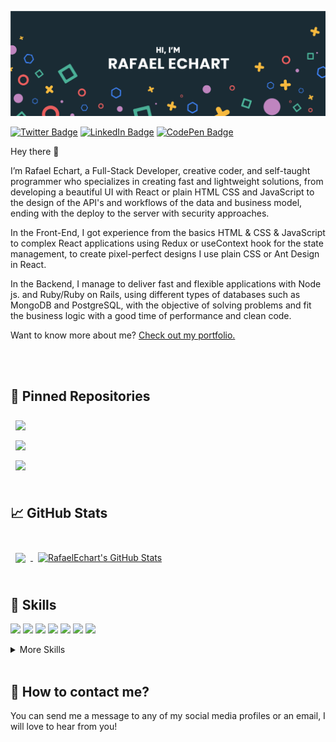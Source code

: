 [![Braydon's GitHub Banner](./assets/GitHubHeader.png)](https://www.linkedin.com/in/rafaelechart/)

[![Twitter Badge](https://img.shields.io/badge/Twitter-Profile-informational?style=flat&logo=twitter&logoColor=blue&color=1CA2F1)](https://twitter.com/rafaechart)
[![LinkedIn Badge](https://img.shields.io/badge/LinkedIn-Profile-informational?style=flat&logo=linkedin&logoColor=white&color=1CA2F1)](https://www.linkedin.com/in/rafaelechart/)
[![CodePen Badge](https://img.shields.io/badge/Youtube-Profile-informational?style=flat&logo=youtube&logoColor=red&color=1CA2F1)](https://www.youtube.com/rafaelechart)

Hey there 👋

I’m Rafael Echart, a Full-Stack Developer, creative coder, and self-taught programmer who specializes in creating fast and lightweight solutions, from developing a beautiful UI with React or plain HTML CSS and JavaScript to the design of the API's and workflows of the data and business model, ending with the deploy to the server with security approaches. 

In the Front-End, I got experience from the basics HTML & CSS & JavaScript to complex React applications using Redux or useContext hook for the state management, to create pixel-perfect designs I use plain CSS or Ant Design in React.

In the Backend, I manage to deliver fast and flexible applications with Node js. and Ruby/Ruby on Rails, using different types of databases such as MongoDB and PostgreSQL, with the objective of solving problems and fit the business logic with a good time of performance and clean code. 


Want to know more about me? [Check out my portfolio.](https://github.com/RafaelEchart?tab=repositories)

<br/>
<br>

## 📌 Pinned Repositories


<a href="https://github.com/RafaelEchart/ModuleOne_Capstone">
  <img align="center" style="margin:0.5rem" src="https://github-readme-stats.vercel.app/api/pin/?username=rafaelechart&repo=ModuleOne_Capstone&title_color=ffffff&text_color=c9cacc&icon_color=4AB197&bg_color=1A2B34" />
</a>

<br>

<a href="https://github.com/RafaelEchart/PersonalPortfolio">
  <img align="center" style="margin:0.5rem" src="https://github-readme-stats.vercel.app/api/pin/?username=rafaelechart&repo=PersonalPortfolio&title_color=ffffff&text_color=c9cacc&icon_color=4AB197&bg_color=1A2B34" />
</a>

<br>

<a href="https://github.com/RafaelEchart/ToDoList">
  <img align="center" style="margin:0.5rem" src="https://github-readme-stats.vercel.app/api/pin/?username=rafaelechart&repo=ToDoList&title_color=ffffff&text_color=c9cacc&icon_color=4AB197&bg_color=1A2B34" />
</a>


<br>
<br>

## &#x1f4c8; GitHub Stats

<br>

<a href="https://github.com/rafaelechart">
  <img align="center" style="margin:0.5rem" src="https://github-readme-stats.vercel.app/api/top-langs/?username=rafaelechart&title_color=ffffff&text_color=c9cacc&icon_color=4AB197&bg_color=1A2B34" />
</a>

<a href="https://github.com/rafaelechart">
  <img align="center" style="margin:0.5rem" src="https://github-readme-stats.vercel.app/api?username=rafaelechart&show_icons=true&line_height=27&count_private=true&title_color=ffffff&text_color=c9cacc&icon_color=4AB097&bg_color=1A2B34" alt="RafaelEchart's GitHub Stats" />
</a>

<br>
<br>

## 💼 Skills

![](https://img.shields.io/badge/Code-React-informational?style=flat&logo=react&logoColor=white&color=4AB197)
![](https://img.shields.io/badge/Code-Redux-informational?style=flat&logo=Redux&logoColor=white&color=4AB197)
![](https://img.shields.io/badge/Code-JavaScript-informational?style=flat&logo=JavaScript&logoColor=white&color=4AB197)
![](https://img.shields.io/badge/Code-Nodejs-informational?style=flat&logo=JavaScript&logoColor=white&color=4AB197)
![](https://img.shields.io/badge/Style-CSS-informational?style=flat&logo=css3&logoColor=white&color=4AB197)
![](https://img.shields.io/badge/Style-AntDesign-informational?style=flat&logo=react&logoColor=white&color=4AB197)
![](https://img.shields.io/badge/Style-HTML-informational?style=flat&logo=HTML5&logoColor=white&color=4AB197)



<details>
<summary>More Skills</summary>
<br>

## 📋 Data managing


![](https://img.shields.io/badge/Database-MongoDB-informational?style=flat&logo=MongoDB&logoColor=white&color=4AB197)
![](https://img.shields.io/badge/Database-PostgreSQL-informational?style=flat&logo=PostgreSQL&logoColor=white&color=4AB197)
![](https://img.shields.io/badge/DataStructure-MySQL-informational?style=flat&logo=MySQL&logoColor=white&color=4AB197)
![](https://img.shields.io/badge/DataStructure-noSQL-informational?style=flat&logo=noSQL&logoColor=white&color=4AB197)
![](https://img.shields.io/badge/Code-Java-informational?style=flat&logo=Java&logoColor=white&color=4AB197)



<br>

## 🌐 Deploy tools

![](https://img.shields.io/badge/Deploy-AWSE3-informational?style=flat&logo=AWS&logoColor=white&color=4AB197)
![](https://img.shields.io/badge/Deploy-pm2-informational?style=flat&logo=pm2&logoColor=white&color=4AB197)
![](https://img.shields.io/badge/Tools-NGINX-informational?style=flat&logo=nginx&logoColor=white&color=4AB197)
![](https://img.shields.io/badge/Deploy-Linux-informational?style=flat&logo=linux&logoColor=white&color=4AB197)
![](https://img.shields.io/badge/Deploy-Windows-informational?style=flat&logo=windows&logoColor=white&color=4AB197)

<br>

## 🌐 Additional tools
![](https://img.shields.io/badge/Tools-Postman-informational?style=flat&logo=Postman&logoColor=white&color=4AB197)
![](https://img.shields.io/badge/Tools-GitHub-informational?style=flat&logo=GitHub&logoColor=white&color=4AB197)
![](https://img.shields.io/badge/Tools-Actions-informational?style=flat&logo=github-actions&logoColor=white&color=4AB197)
![](https://img.shields.io/badge/Tools-NPM-informational?style=flat&logo=npm&logoColor=white&color=4AB197)

![](https://img.shields.io/badge/Design-Photoshop-informational?style=flat&logo=Adobe-Photoshop&logoColor=white&color=4AB197)
![](https://img.shields.io/badge/Design-Illustrator-informational?style=flat&logo=Adobe-Illustrator&logoColor=white&color=4AB197)
![](https://img.shields.io/badge/Marketing-FacebookAds-informational?style=flat&logo=Facebook&logoColor=white&color=4AB197)
![](https://img.shields.io/badge/Marketing-InstagramAds-informational?style=flat&logo=Instagram&logoColor=white&color=4AB197)

</details>

<br>

## 📣 How to contact me?

You can send me a message to any of my social media profiles or an email, I will love to hear from you!

